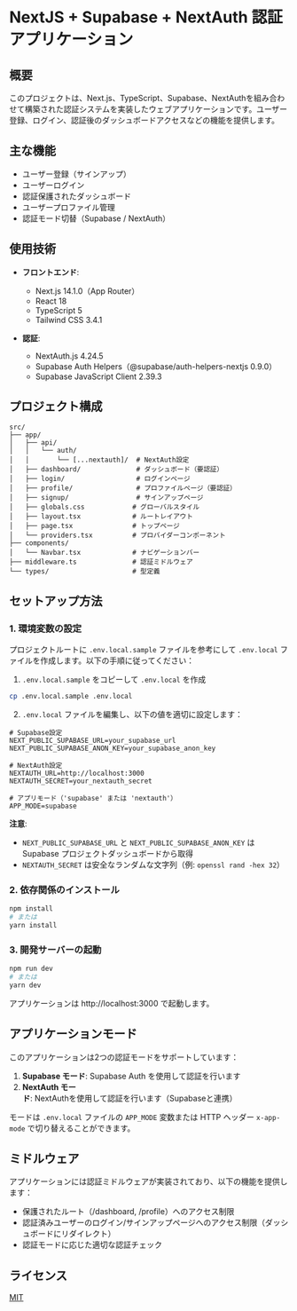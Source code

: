 # NextJS + Supabase + NextAuth 認証アプリケーション

## 概要

このプロジェクトは、Next.js、TypeScript、Supabase、NextAuthを組み合わせて構築された認証システムを実装したウェブアプリケーションです。ユーザー登録、ログイン、認証後のダッシュボードアクセスなどの機能を提供します。

## 主な機能

- ユーザー登録（サインアップ）
- ユーザーログイン
- 認証保護されたダッシュボード
- ユーザープロファイル管理
- 認証モード切替（Supabase / NextAuth）

## 使用技術

- **フロントエンド**:
  - Next.js 14.1.0（App Router）
  - React 18
  - TypeScript 5
  - Tailwind CSS 3.4.1

- **認証**:
  - NextAuth.js 4.24.5
  - Supabase Auth Helpers（@supabase/auth-helpers-nextjs 0.9.0）
  - Supabase JavaScript Client 2.39.3

## プロジェクト構成

```
src/
├── app/
│   ├── api/
│   │   └── auth/
│   │       └── [...nextauth]/  # NextAuth設定
│   ├── dashboard/              # ダッシュボード（要認証）
│   ├── login/                  # ログインページ
│   ├── profile/                # プロファイルページ（要認証）
│   ├── signup/                 # サインアップページ
│   ├── globals.css            # グローバルスタイル
│   ├── layout.tsx             # ルートレイアウト
│   ├── page.tsx               # トップページ
│   └── providers.tsx          # プロバイダーコンポーネント
├── components/
│   └── Navbar.tsx             # ナビゲーションバー
├── middleware.ts              # 認証ミドルウェア
└── types/                     # 型定義
```

## セットアップ方法

### 1. 環境変数の設定

プロジェクトルートに `.env.local.sample` ファイルを参考にして `.env.local` ファイルを作成します。以下の手順に従ってください：

1. `.env.local.sample` をコピーして `.env.local` を作成
```bash
cp .env.local.sample .env.local
```

2. `.env.local` ファイルを編集し、以下の値を適切に設定します：

```
# Supabase設定
NEXT_PUBLIC_SUPABASE_URL=your_supabase_url
NEXT_PUBLIC_SUPABASE_ANON_KEY=your_supabase_anon_key

# NextAuth設定
NEXTAUTH_URL=http://localhost:3000
NEXTAUTH_SECRET=your_nextauth_secret

# アプリモード（'supabase' または 'nextauth'）
APP_MODE=supabase
```

**注意**: 
- `NEXT_PUBLIC_SUPABASE_URL` と `NEXT_PUBLIC_SUPABASE_ANON_KEY` は Supabase プロジェクトダッシュボードから取得
- `NEXTAUTH_SECRET` は安全なランダムな文字列（例: `openssl rand -hex 32`）

### 2. 依存関係のインストール

```bash
npm install
# または
yarn install
```

### 3. 開発サーバーの起動

```bash
npm run dev
# または
yarn dev
```

アプリケーションは http://localhost:3000 で起動します。

## アプリケーションモード

このアプリケーションは2つの認証モードをサポートしています：

1. **Supabase モード**: Supabase Auth を使用して認証を行います
2. **NextAuth モード**: NextAuthを使用して認証を行います（Supabaseと連携）

モードは `.env.local` ファイルの `APP_MODE` 変数または HTTP ヘッダー `x-app-mode` で切り替えることができます。

## ミドルウェア

アプリケーションには認証ミドルウェアが実装されており、以下の機能を提供します：

- 保護されたルート（/dashboard, /profile）へのアクセス制限
- 認証済みユーザーのログイン/サインアップページへのアクセス制限（ダッシュボードにリダイレクト）
- 認証モードに応じた適切な認証チェック

## ライセンス

[MIT](LICENSE) 